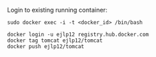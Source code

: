 Login to existing running container:

`sudo docker exec -i -t <docker_id> /bin/bash`

```
docker login -u ejlp12 registry.hub.docker.com
docker tag tomcat ejlp12/tomcat
docker push ejlp12/tomcat
```
